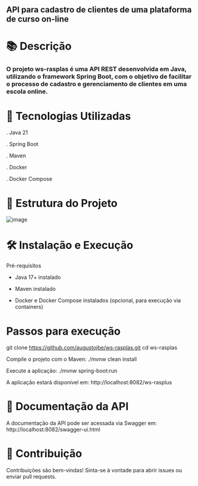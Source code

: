 ## API para cadastro de clientes de uma plataforma de curso on-line 

# 📚 Descrição

### O projeto ws-rasplas é uma API REST desenvolvida em Java, utilizando o framework Spring Boot, com o objetivo de facilitar o processo de cadastro e gerenciamento de clientes em uma escola online.

# 🚀 Tecnologias Utilizadas

. Java 21

. Spring Boot

. Maven

. Docker

. Docker Compose

# 📁 Estrutura do Projeto
![image](https://github.com/user-attachments/assets/098b23bd-5e5f-4200-af2a-701fb8f6a45c)

# 🛠️ Instalação e Execução
Pré-requisitos

- Java 17+ instalado

- Maven instalado

- Docker e Docker Compose instalados (opcional, para execução via containers)

# Passos para execução

git clone https://github.com/augustojbe/ws-rasplas.git
cd ws-rasplas

Compile o projeto com o Maven:
./mvnw clean install

Execute a aplicação:
./mvnw spring-boot:run

A aplicação estará disponível em: http://localhost:8082/ws-rasplus

# 📄 Documentação da API

A documentação da API pode ser acessada via Swagger em:
http://localhost:8082/swagger-ui.html

# 🤝 Contribuição

Contribuições são bem-vindas! Sinta-se à vontade para abrir issues ou enviar pull requests.
















 

